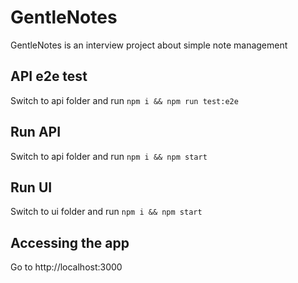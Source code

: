 # GentleNotes

GentleNotes is an interview project about simple note management


## API e2e test
Switch to api folder and run
``` npm i && npm run test:e2e ```


## Run API
Switch to api folder and run
``` npm i && npm start ```


## Run UI
Switch to ui folder and run
``` npm i && npm start ```

## Accessing the app
Go to http://localhost:3000

